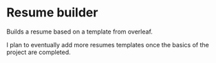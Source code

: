 # Resume builder

Builds a resume based on a template from overleaf.

I plan to eventually add more resumes templates once the basics of the project are completed.
